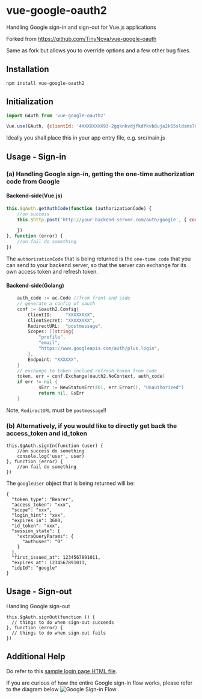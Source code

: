 # vue-google-oauth2
Handling Google sign-in and sign-out for Vue.js applications

Forked from https://github.com/TinyNova/vue-google-oauth

Same as fork but allows you to override options and a few other bug fixes.

## Installation
```
npm install vue-google-oauth2
```

## Initialization
```javascript
import GAuth from 'vue-google-oauth2'

Vue.use(GAuth, {clientId: '4XXXXXXXX93-2gqknkvdjfkdfkvb8uja2k65sldsms7qo9.apps.googleusercontent.com', scope: 'profile email https://www.googleapis.com/auth/plus.login'})

```
Ideally you shall place this in your app entry file, e.g. src/main.js

## Usage - Sign-in
### (a) Handling Google sign-in, getting the one-time authorization code from Google

#### Backend-side(Vue.js)
```javascript
this.$gAuth.getAuthCode(function (authorizationCode) {
	//on success
	this.$http.post('http://your-backend-server.com/auth/google', { code: authorizationCode, redirect_uri: 'postmessage' }).then(function (response) {

	})
}, function (error) {
	//on fail do something
})
```
The `authorizationCode` that is being returned is the `one-time code` that you can send to your backend server, so that the server can exchange for its own access token and refresh token.

#### Backend-side(Golang)
```go
	auth_code := ac.Code //from front-end side
	// generate a config of oauth
	conf := &oauth2.Config{
		ClientID:     "XXXXXXXX",
		ClientSecret: "XXXXXXXX",
		RedirectURL:  "postmessage",
		Scopes: []string{
			"profile",
			"email",
			"https://www.googleapis.com/auth/plus.login",
		},
		Endpoint: "XXXXXX",
	}
	// exchange to token inclued refresh_token from code
	token, err = conf.Exchange(oauth2.NoContext, auth_code)
	if err != nil {
			sErr := NewStatusErr(401, err.Error(), "Unauthorized")
			return nil, &sErr
	}
```
Note, ```RedirectURL``` must be ```postmessage```!!



### (b) Alternatively, if you would like to directly get back the access_token and id_token
```
this.$gAuth.signIn(function (user) {
	//on success do something
	console.log('user', user)
}, function (error) {
	//on fail do something
})
```

The `googleUser` object that is being returned will be:
```
{
  "token_type": "Bearer",
  "access_token": "xxx",
  "scope": "xxx",
  "login_hint": "xxx",
  "expires_in": 3600,
  "id_token": "xxx",
  "session_state": {
    "extraQueryParams": {
      "authuser": "0"
    }
  },
  "first_issued_at": 1234567891011,
  "expires_at": 1234567891011,
  "idpId": "google"
}
```

## Usage - Sign-out
Handling Google sign-out
```
this.$gAuth.signOut(function () {
  // things to do when sign-out succeeds
}, function (error) {
  // things to do when sign-out fails
})
```

## Additional Help
Do refer to this [sample login page HTML file](https://github.com/guruahn/vue-google-oauth2/blob/master/sample.html).

If you are curious of how the entire Google sign-in flow works, please refer to the diagram below
![Google Sign-in Flow](http://i.imgur.com/BQPXKyT.png)
